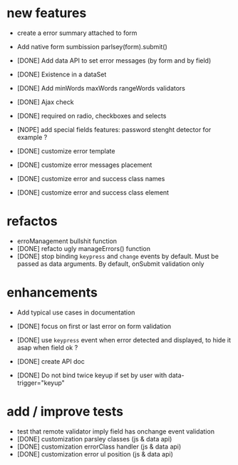 # new features

* create a error summary attached to form
* Add native form sumbission parlsey(form).submit()

* [DONE] Add data API to set error messages (by form and by field)
* [DONE] Existence in a dataSet
* [DONE] Add minWords maxWords rangeWords validators
* [DONE] Ajax check
* [DONE] required on radio, checkboxes and selects
* [NOPE] add special fields features: password stenght detector for example ?
* [DONE] customize error template
* [DONE] customize error messages placement
* [DONE] customize error and success class names
* [DONE] customize error and success class element


# refactos

* erroManagement bullshit function
* [DONE] refacto ugly manageErrors() function
* [DONE] stop binding `keypress` and `change` events by default. Must be passed as data 
  arguments. By default, onSubmit validation only


# enhancements

* Add typical use cases in documentation

* [DONE] focus on first or last error on form validation
* [DONE] use `keypress` event when error detected and displayed, to hide it asap when field ok ?
* [DONE] create API doc
* [DONE] Do not bind twice keyup if set by user with data-trigger="keyup"


# add / improve tests

* test that remote validator imply field has onchange event validation
* [DONE] customization parsley classes (js & data api)
* [DONE] customization errorClass handler (js & data api)
* [DONE] customization error ul position (js & data api)